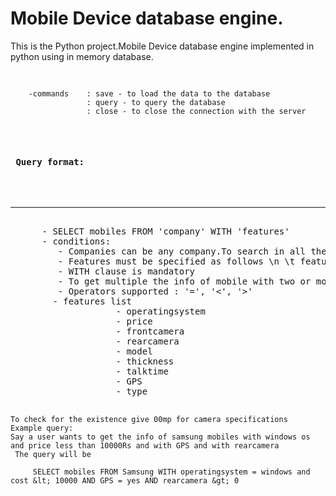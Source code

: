 <h1>Mobile Device database engine.</h1>
<p>
This is the Python project.Mobile Device database engine implemented in python using in memory database. 
<pre>
	
		-commands    : save - to load the data to the database
					 : query - to query the database
					 : close - to close the connection with the server
	
 <h4> Query format: </h4>
  	<hr />
	  - SELECT mobiles FROM 'company' WITH 'features'
	  - conditions:
	     - Companies can be any company.To search in all the companies give company name as 'all'
	     - Features must be specified as follows \n \t feature operator value
	     - WITH clause is mandatory
	     - To get multiple the info of mobile with two or more features seperate each feature with an 'AND'
	     - Operators supported : '=', '&lt;', '&gt;'
	    - features list 
					- operatingsystem
					- price
					- frontcamera
					- rearcamera
					- model
					- thickness
					- talktime
					- GPS 
					- type
					
	
	To check for the existence give 00mp for camera specifications
	Example query:
	Say a user wants to get the info of samsung mobiles with windows os and price less than 10000Rs and with GPS and with rearcamera
	 The query will be
		
		 SELECT mobiles FROM Samsung WITH operatingsystem = windows and cost &lt; 10000 AND GPS = yes AND rearcamera &gt; 0 
</pre>		

</p>
